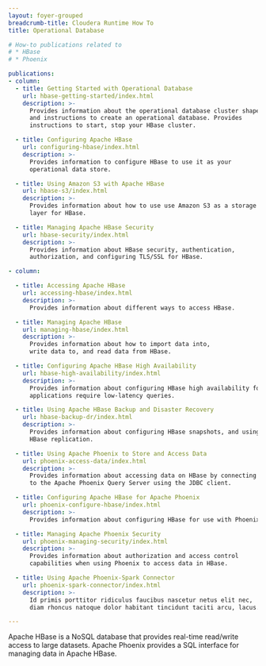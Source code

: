 ```yaml
---
layout: foyer-grouped
breadcrumb-title: Cloudera Runtime How To
title: Operational Database

# How-to publications related to
# * HBase
# * Phoenix

publications:
- column:
  - title: Getting Started with Operational Database
    url: hbase-getting-started/index.html
    description: >-
      Provides information about the operational database cluster shape,
      and instructions to create an operational database. Provides
      instructions to start, stop your HBase cluster.

  - title: Configuring Apache HBase
    url: configuring-hbase/index.html
    description: >-
      Provides information to configure HBase to use it as your
      operational data store.

  - title: Using Amazon S3 with Apache HBase
    url: hbase-s3/index.html
    description: >-
      Provides information about how to use use Amazon S3 as a storage
      layer for HBase.

  - title: Managing Apache HBase Security
    url: hbase-security/index.html
    description: >-
      Provides information about HBase security, authentication,
      authorization, and configuring TLS/SSL for HBase.

- column:

  - title: Accessing Apache HBase
    url: accessing-hbase/index.html
    description: >-
      Provides information about different ways to access HBase.

  - title: Managing Apache HBase
    url: managing-hbase/index.html
    description: >-
      Provides information about how to import data into,
      write data to, and read data from HBase.

  - title: Configuring Apache HBase High Availability
    url: hbase-high-availability/index.html
    description: >-
      Provides information about configuring HBase high availability for
      applications require low-latency queries.

  - title: Using Apache HBase Backup and Disaster Recovery
    url: hbase-backup-dr/index.html
    description: >-
      Provides information about configuring HBase snapshots, and using
      HBase replication.

  - title: Using Apache Phoenix to Store and Access Data
    url: phoenix-access-data/index.html
    description: >-
      Provides information about accessing data on HBase by connecting
      to the Apache Phoenix Query Server using the JDBC client.

  - title: Configuring Apache HBase for Apache Phoenix
    url: phoenix-configure-hbase/index.html
    description: >-
      Provides information about configuring HBase for use with Phoenix.

  - title: Managing Apache Phoenix Security
    url: phoenix-managing-security/index.html
    description: >-
      Provides information about authorization and access control
      capabilities when using Phoenix to access data in HBase.

  - title: Using Apache Phoenix-Spark Connector
    url: phoenix-spark-connector/index.html
    description: >-
      Id primis porttitor ridiculus faucibus nascetur netus elit nec,
      diam rhoncus natoque dolor habitant tincidunt taciti arcu, lacus.

---
```


Apache HBase is a NoSQL database that provides real-time read/write
access to large datasets. Apache Phoenix provides a SQL interface
for managing data in Apache HBase.
